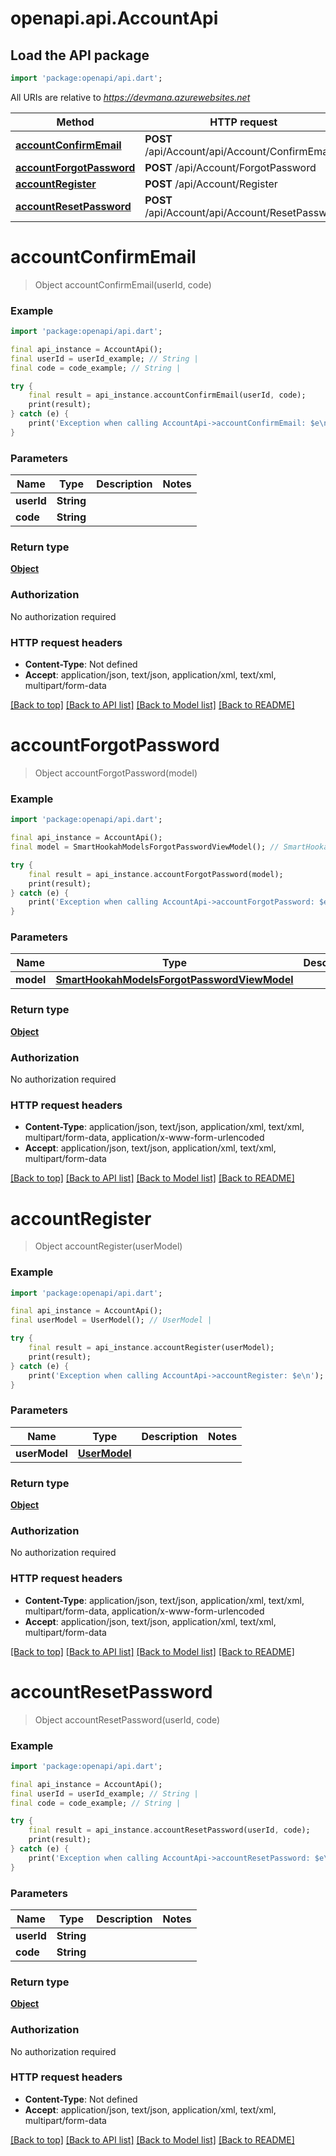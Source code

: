 # openapi.api.AccountApi

## Load the API package
```dart
import 'package:openapi/api.dart';
```

All URIs are relative to *https://devmana.azurewebsites.net*

Method | HTTP request | Description
------------- | ------------- | -------------
[**accountConfirmEmail**](AccountApi.md#accountconfirmemail) | **POST** /api/Account/api/Account/ConfirmEmail | 
[**accountForgotPassword**](AccountApi.md#accountforgotpassword) | **POST** /api/Account/ForgotPassword | 
[**accountRegister**](AccountApi.md#accountregister) | **POST** /api/Account/Register | 
[**accountResetPassword**](AccountApi.md#accountresetpassword) | **POST** /api/Account/api/Account/ResetPassword | 


# **accountConfirmEmail**
> Object accountConfirmEmail(userId, code)



### Example 
```dart
import 'package:openapi/api.dart';

final api_instance = AccountApi();
final userId = userId_example; // String | 
final code = code_example; // String | 

try { 
    final result = api_instance.accountConfirmEmail(userId, code);
    print(result);
} catch (e) {
    print('Exception when calling AccountApi->accountConfirmEmail: $e\n');
}
```

### Parameters

Name | Type | Description  | Notes
------------- | ------------- | ------------- | -------------
 **userId** | **String**|  | 
 **code** | **String**|  | 

### Return type

[**Object**](Object.md)

### Authorization

No authorization required

### HTTP request headers

 - **Content-Type**: Not defined
 - **Accept**: application/json, text/json, application/xml, text/xml, multipart/form-data

[[Back to top]](#) [[Back to API list]](../README.md#documentation-for-api-endpoints) [[Back to Model list]](../README.md#documentation-for-models) [[Back to README]](../README.md)

# **accountForgotPassword**
> Object accountForgotPassword(model)



### Example 
```dart
import 'package:openapi/api.dart';

final api_instance = AccountApi();
final model = SmartHookahModelsForgotPasswordViewModel(); // SmartHookahModelsForgotPasswordViewModel | 

try { 
    final result = api_instance.accountForgotPassword(model);
    print(result);
} catch (e) {
    print('Exception when calling AccountApi->accountForgotPassword: $e\n');
}
```

### Parameters

Name | Type | Description  | Notes
------------- | ------------- | ------------- | -------------
 **model** | [**SmartHookahModelsForgotPasswordViewModel**](SmartHookahModelsForgotPasswordViewModel.md)|  | 

### Return type

[**Object**](Object.md)

### Authorization

No authorization required

### HTTP request headers

 - **Content-Type**: application/json, text/json, application/xml, text/xml, multipart/form-data, application/x-www-form-urlencoded
 - **Accept**: application/json, text/json, application/xml, text/xml, multipart/form-data

[[Back to top]](#) [[Back to API list]](../README.md#documentation-for-api-endpoints) [[Back to Model list]](../README.md#documentation-for-models) [[Back to README]](../README.md)

# **accountRegister**
> Object accountRegister(userModel)



### Example 
```dart
import 'package:openapi/api.dart';

final api_instance = AccountApi();
final userModel = UserModel(); // UserModel | 

try { 
    final result = api_instance.accountRegister(userModel);
    print(result);
} catch (e) {
    print('Exception when calling AccountApi->accountRegister: $e\n');
}
```

### Parameters

Name | Type | Description  | Notes
------------- | ------------- | ------------- | -------------
 **userModel** | [**UserModel**](UserModel.md)|  | 

### Return type

[**Object**](Object.md)

### Authorization

No authorization required

### HTTP request headers

 - **Content-Type**: application/json, text/json, application/xml, text/xml, multipart/form-data, application/x-www-form-urlencoded
 - **Accept**: application/json, text/json, application/xml, text/xml, multipart/form-data

[[Back to top]](#) [[Back to API list]](../README.md#documentation-for-api-endpoints) [[Back to Model list]](../README.md#documentation-for-models) [[Back to README]](../README.md)

# **accountResetPassword**
> Object accountResetPassword(userId, code)



### Example 
```dart
import 'package:openapi/api.dart';

final api_instance = AccountApi();
final userId = userId_example; // String | 
final code = code_example; // String | 

try { 
    final result = api_instance.accountResetPassword(userId, code);
    print(result);
} catch (e) {
    print('Exception when calling AccountApi->accountResetPassword: $e\n');
}
```

### Parameters

Name | Type | Description  | Notes
------------- | ------------- | ------------- | -------------
 **userId** | **String**|  | 
 **code** | **String**|  | 

### Return type

[**Object**](Object.md)

### Authorization

No authorization required

### HTTP request headers

 - **Content-Type**: Not defined
 - **Accept**: application/json, text/json, application/xml, text/xml, multipart/form-data

[[Back to top]](#) [[Back to API list]](../README.md#documentation-for-api-endpoints) [[Back to Model list]](../README.md#documentation-for-models) [[Back to README]](../README.md)

